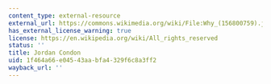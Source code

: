 ```yaml
---
content_type: external-resource
external_url: https://commons.wikimedia.org/wiki/File:Why_(156800759).jpeg
has_external_license_warning: true
license: https://en.wikipedia.org/wiki/All_rights_reserved
status: ''
title: Jordan Condon
uid: 1f464a66-e045-43aa-bfa4-329f6c8a3ff2
wayback_url: ''
---
```

